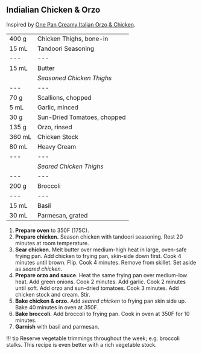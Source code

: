 
## Indialian Chicken & Orzo

Inspired by [One Pan Creamy Italian Orzo & Chicken](https://www.reddit.com/r/GifRecipes/comments/95wr6x/onepan_creamy_italian_orzo_chicken_oc/).


|||
|:--|:--|
| 400 g  | Chicken Thighs, bone-in
| 15 mL  | Tandoori Seasoning
| ---    | ---
| 15 mL  | Butter
|        | *Seasoned Chicken Thighs*
| ---    | ---
| 70 g   | Scallions, chopped
| 5 mL   | Garlic, minced
| 30 g   | Sun-Dried Tomatoes, chopped
| 135 g  | Orzo, rinsed
| 360 mL | Chicken Stock
| 80 mL  | Heavy Cream
| ---    | ---
|        | *Seared Chicken Thighs*
| ---    | ---
| 200 g  | Broccoli
| ---    | ---
| 15 mL  | Basil
| 30 mL  | Parmesan, grated


1. **Prepare oven** to 350F (175C).
2. **Prepare chicken.** Season chicken with tandoori seasoning. Rest 20 minutes at room temperature.
3. **Sear chicken.** Melt butter over medium-high heat in large, oven-safe frying pan. Add chicken to frying pan, skin-side down first. Cook 4 minutes until brown. Flip. Cook 4 minutes. Remove from skillet. Set aside as *seared chicken*.
4. **Prepare orzo and sauce**. Heat the same frying pan over medium-low heat. Add green onions. Cook 2 minutes. Add garlic. Cook 2 minutes until soft. Add orzo and sun-dried tomatoes. Cook 3 minutes. Add chicken stock and cream. Stir.
5. **Bake chicken & orzo.** Add *seared chicken* to frying pan skin side up. Bake 40 minutes in oven at 350F.
6. **Bake broccoli.** Add broccoli to frying pan. Cook in oven at 350F for 10 minutes.
7. **Garnish** with basil and parmesan.

!!! tip
    Reserve vegetable trimmings throughout the week; e.g. broccoli stalks. This recipe is even better with a rich vegetable stock.
